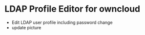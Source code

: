 LDAP Profile Editor for owncloud
========

* Edit LDAP user profile including password change
* update picture